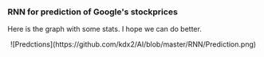 ### RNN for prediction of Google's stockprices
Here is the graph with some stats. I hope we can do better.

<p style="text-align: center;">![Predctions](https://github.com/kdx2/AI/blob/master/RNN/Prediction.png)</p>

